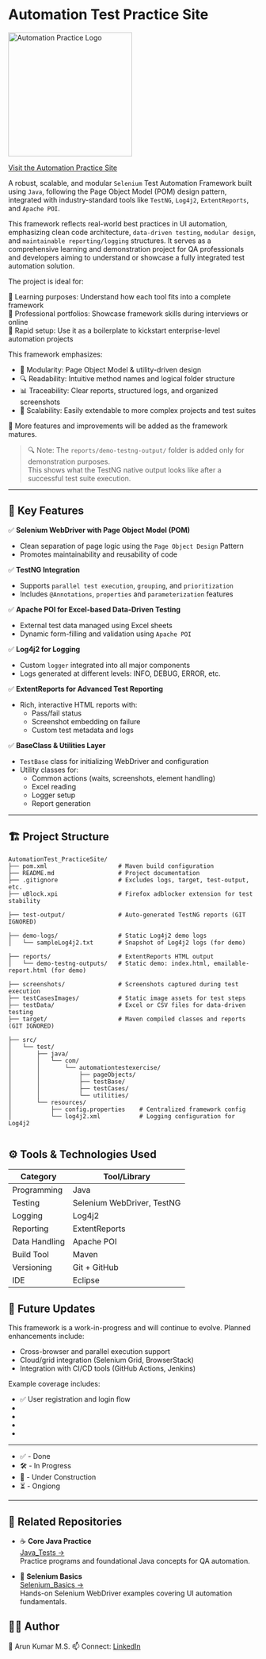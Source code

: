 # Automation Test Practice Site
<p>
  <a href="https://automationexercise.com/">
    <img src="https://automationexercise.com/static/images/home/logo.png" alt="Automation Practice Logo" width="250"/>
  </a>
</p>
<p><a href="https://automationexercise.com/">Visit the Automation Practice Site</a></p>


A robust, scalable, and modular `Selenium` Test Automation Framework built using `Java`, following the Page Object Model (POM) design pattern, integrated with industry-standard tools like `TestNG`, `Log4j2`, `ExtentReports`, and `Apache POI`.

This framework reflects real-world best practices in UI automation, emphasizing clean code architecture, `data-driven testing`, `modular design`, and `maintainable reporting/logging` structures. It serves as a comprehensive learning and demonstration project for QA professionals and developers aiming to understand or showcase a fully integrated test automation solution.

The project is ideal for:

🔹 Learning purposes: Understand how each tool fits into a complete framework  
🔹 Professional portfolios: Showcase framework skills during interviews or online  
🔹 Rapid setup: Use it as a boilerplate to kickstart enterprise-level automation projects  

This framework emphasizes:

- 🔁 Modularity: Page Object Model & utility-driven design  
- 🔍 Readability: Intuitive method names and logical folder structure  
- 📊 Traceability: Clear reports, structured logs, and organized screenshots  
- 🧪 Scalability: Easily extendable to more complex projects and test suites  

📌 More features and improvements will be added as the framework matures.

> 🔍 Note: The `reports/demo-testng-output/` folder is added only for demonstration purposes.  
> This shows what the TestNG native output looks like after a successful test suite execution.

---

## 🚀 Key Features

✅ **Selenium WebDriver with Page Object Model (POM)**  
- Clean separation of page logic using the `Page Object Design` Pattern  
- Promotes maintainability and reusability of code

✅ **TestNG Integration**  
- Supports `parallel test execution`, `grouping`, and `prioritization`  
- Includes `@Annotations`, `properties` and `parameterization` features

✅ **Apache POI for Excel-based Data-Driven Testing**  
- External test data managed using Excel sheets  
- Dynamic form-filling and validation using `Apache POI`

✅ **Log4j2 for Logging**  
- Custom `logger` integrated into all major components  
- Logs generated at different levels: INFO, DEBUG, ERROR, etc.

✅ **ExtentReports for Advanced Test Reporting**  
- Rich, interactive HTML reports with:
  - Pass/fail status  
  - Screenshot embedding on failure  
  - Custom test metadata and logs

✅ **BaseClass & Utilities Layer**  
- `TestBase` class for initializing WebDriver and configuration  
- Utility classes for:
  - Common actions (waits, screenshots, element handling)  
  - Excel reading  
  - Logger setup  
  - Report generation

---

## 🏗️ Project Structure

```
AutomationTest_PracticeSite/
├── pom.xml                    # Maven build configuration
├── README.md                  # Project documentation
├── .gitignore                 # Excludes logs, target, test-output, etc.
├── uBlock.xpi                 # Firefox adblocker extension for test stability

├── test-output/               # Auto-generated TestNG reports (GIT IGNORED)

├── demo-logs/                 # Static Log4j2 demo logs
│   └── sampleLog4j2.txt       # Snapshot of Log4j2 logs (for demo)

├── reports/                   # ExtentReports HTML output
│   └── demo-testng-outputs/   # Static demo: index.html, emailable-report.html (for demo)

├── screenshots/               # Screenshots captured during test execution
├── testCasesImages/           # Static image assets for test steps
├── testData/                  # Excel or CSV files for data-driven testing
├── target/                    # Maven compiled classes and reports (GIT IGNORED)

├── src/
│   └── test/
│       ├── java/
│       │   └── com/
│       │       └── automationtestexercise/
│       │           ├── pageObjects/    
│       │           ├── testBase/       
│       │           ├── testCases/      
│       │           └── utilities/      
│       └── resources/
│           ├── config.properties    # Centralized framework config
│           └── log4j2.xml           # Logging configuration for Log4j2


```


## ⚙️ Tools & Technologies Used

| Category       | Tool/Library                  |
|----------------|-------------------------------|
| Programming    | Java                          |
| Testing        | Selenium WebDriver, TestNG    |
| Logging        | Log4j2                        |
| Reporting      | ExtentReports                 |
| Data Handling  | Apache POI                    |
| Build Tool     | Maven                         |
| Versioning     | Git + GitHub                  |
| IDE            | Eclipse                       |

## 🔄 Future Updates

This framework is a work-in-progress and will continue to evolve. Planned enhancements include:
- Cross-browser and parallel execution support
- Cloud/grid integration (Selenium Grid, BrowserStack)
- Integration with CI/CD tools (GitHub Actions, Jenkins)

Example coverage includes:
- ✅ User registration and login flow  
- 
- 
- 
- 

-------------------
- ✅ - Done
- 🛠️ - In Progress  
- 🚧 - Under Construction  
- ⏳ - Ongiong
-------------------

## 🔗 Related Repositories

- ☕ **Core Java Practice**  
  [Java_Tests →](https://github.com/kumar-w0rkspace/Java_Tests)  
  Practice programs and foundational Java concepts for QA automation.

- 🧪 **Selenium Basics**  
  [Selenium_Basics →](https://github.com/kumar-w0rkspace/Selenium_Basics)  
  Hands-on Selenium WebDriver examples covering UI automation fundamentals.


## 🙋‍♂️ Author

👤 Arun Kumar M.S.
📫 Connect: [LinkedIn](https://www.linkedin.com/in/kumar-tvm)
